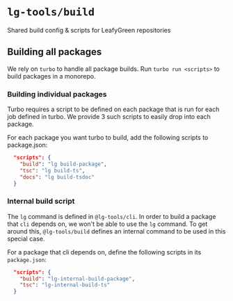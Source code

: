# `lg-tools/build`

Shared build config & scripts for LeafyGreen repositories

## Building all packages

We rely on `turbo` to handle all package builds. Run `turbo run <scripts>` to build packages in a monorepo.

### Building individual packages

Turbo requires a script to be defined on each package that is run for each job defined in turbo. We provide 3 such scripts to easily drop into each package.

For each package you want turbo to build, add the following scripts to package.json:

```json
  "scripts": {
    "build": "lg build-package",
    "tsc": "lg build-ts",
    "docs": "lg build-tsdoc"
  }
```

### Internal build script

The `lg` command is defined in `@lg-tools/cli`. In order to build a package that `cli` depends on, we won't be able to use the `lg` command.
To get around this, `@lg-tools/build` defines an internal command to be used in this special case.

For a package that cli depends on, define the following scripts in its `package.json`:

```json
  "scripts": {
    "build": "lg-internal-build-package",
    "tsc": "lg-internal-build-ts"
  }
```
